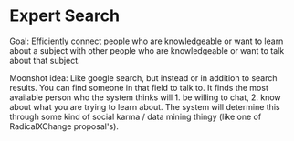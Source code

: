 # Expert Search

Goal: Efficiently connect people who are knowledgeable or want to learn about a subject with other people who are knowledgeable or want to talk about that subject.

Moonshot idea: Like google search, but instead or in addition to search results. You can find someone in that field to talk to. It finds the most available person who the system thinks will 1. be willing to chat, 2. know about what you are trying to learn about. The system will determine this through some kind of social karma / data mining thingy (like one of RadicalXChange proposal's).

